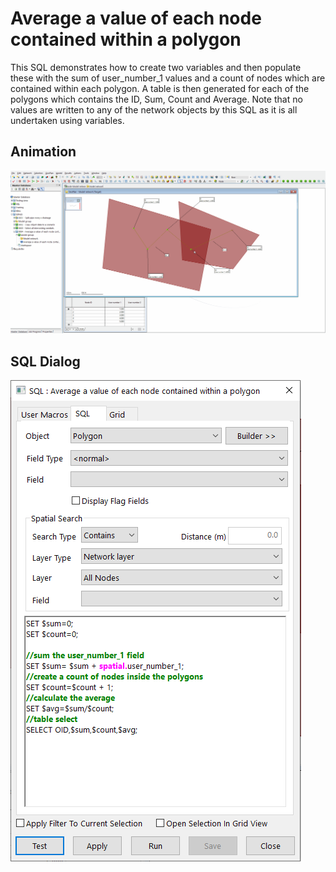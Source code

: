 # Average a value of each node contained within a polygon
This SQL demonstrates how to create two variables and then populate these with the sum of user_number_1 values and a count of nodes which are contained within each polygon. A table is then generated for each of the polygons which contains the ID, Sum, Count and Average. Note that no values are written to any of the network objects by this SQL as it is all undertaken using variables.

## Animation
![](gif001.gif)

## SQL Dialog
![](img001.png)
